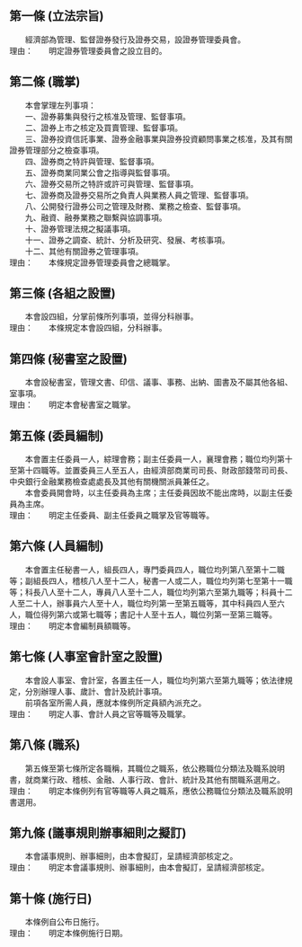 第一條 (立法宗旨)
-----------------
　　經濟部為管理、監督證券發行及證券交易，設證券管理委員會。  
理由：　　明定證券管理委員會之設立目的。

第二條 (職掌)
-------------
　　本會掌理左列事項：  
　　一、證券募集與發行之核准及管理、監督事項。  
　　二、證券上市之核定及買賣管理、監督事項。  
　　三、證券投資信託事業、證券金融事業與證券投資顧問事業之核准，及其有關證券管理部分之檢查事項。  
　　四、證券商之特許與管理、監督事項。  
　　五、證券商業同業公會之指導與監督事項。  
　　六、證券交易所之特許或許可與管理、監督事項。  
　　七、證券商及證券交易所之負責人與業務人員之管理、監督事項。  
　　八、公開發行證券公司之管理及財務、業務之檢查、監督事項。  
　　九、融資、融券業務之聯繫與協調事項。  
　　十、證券管理法規之擬議事項。  
　　十一、證券之調查、統計、分析及研究、發展、考核事項。  
　　十二、其他有關證券之管理事項。  
理由：　　本條規定證券管理委員會之總職掌。

第三條 (各組之設置)
-------------------
　　本會設四組，分掌前條所列事項，並得分科辦事。  
理由：　　本條規定本會設四組，分科辦事。

第四條 (秘書室之設置)
---------------------
　　本會設秘書室，管理文書、印信、議事、事務、出納、圖書及不屬其他各組、室事項。  
理由：　　明定本會秘書室之職掌。

第五條 (委員編制)
-----------------
　　本會置主任委員一人，綜理會務；副主任委員一人，襄理會務；職位均列第十至第十四職等。並置委員三人至五人，由經濟部商業司司長、財政部錢幣司司長、中央銀行金融業務檢查處處長及其他有關機關派員兼任之。  
　　本會委員開會時，以主任委員為主席；主任委員因故不能出席時，以副主任委員為主席。  
理由：　　明定主任委員、副主任委員之職掌及官等職等。

第六條 (人員編制)
-----------------
　　本會置主任秘書一人，組長四人，專門委員四人，職位均列第八至第十二職等；副組長四人，稽核八人至十二人，秘書一人或二人，職位均列第七至第十一職等；科長八人至十二人，專員八人至十二人，職位均列第六至第九職等；科員十二人至二十人，辦事員六人至十人，職位均列第一至第五職等，其中科員四人至六人，職位得列第六或第七職等；書記十人至十五人，職位列第一至第三職等。  
理由：　　明定本會編制員額職等。

第七條 (人事室會計室之設置)
---------------------------
　　本會設人事室、會計室，各置主任一人，職位均列第六至第九職等；依法律規定，分別辦理人事、歲計、會計及統計事項。  
　　前項各室所需人員，應就本條例所定員額內派充之。  
理由：　　明定人事、會計人員之官等職等及職掌。

第八條 (職系)
-------------
　　第五條至第七條所定各職稱，其職位之職系，依公務職位分類法及職系說明書，就商業行政、稽核、金融、人事行政、會計、統計及其他有關職系選用之。  
理由：　　明定本條例列有官等職等人員之職系，應依公務職位分類法及職系說明書選用。

第九條 (議事規則辦事細則之擬訂)
-------------------------------
　　本會議事規則、辦事細則，由本會擬訂，呈請經濟部核定之。  
理由：　　明定本會議事規則、辦事細則，由本會擬訂，呈請經濟部核定。

第十條 (施行日)
---------------
　　本條例自公布日施行。  
理由：　　明定本條例施行日期。